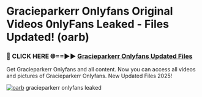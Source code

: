 # Gracieparkerr Onlyfans Original Videos 0nlyFans Leaked - Files Updated! (oarb)

<h3>🔴 CLICK HERE 🌐==►► <a href="https://tinyurl.com/4seja8ks" rel="nofollow">Gracieparkerr Onlyfans Updated Files</a></h3>

Get Gracieparkerr Onlyfans and all content. Now you can access all videos and pictures of Gracieparkerr Onlyfans. New Updated Files 2025!

[![oarb](https://i.imgur.com/EWjZXRe.gif)](https://tinyurl.com/4seja8ks)
gracieparkerr onlyfans leaked